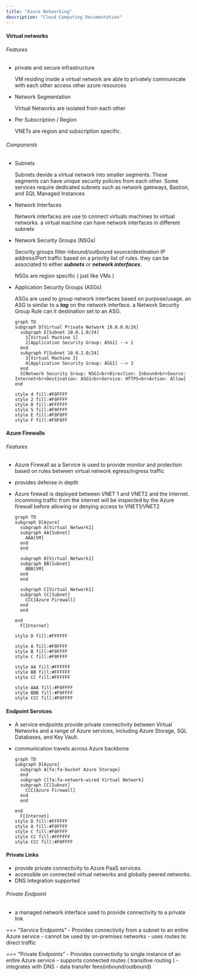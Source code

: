 ```yaml
---
title: "Azure Networking"
description: "Cloud Computing Documentation"
---
```


#### Virtual networks
###### Features
- private and secure infrastructure

    VM residing inside a virtual network are able to privately communicate with each other access other azure resources

- Network Segmentation

    Virtual Networks are isolated from each other
      
- Per Subscription / Region

    VNETs are region and subscription specific. 

###### Components
- Subnets

    Subnets devide a virtual network into smaller segments. These segments can have unique security policies from each other. Some 
    services require dedicated subnets such as network gateways, Bastion, and SQL Managed Instances
    
- Network Interfaces

    Network interfaces are use to connect virtuals machines to virtual networks. a virtual machine can have network interfaces in different subnets
    
- Network Security Groups (NSGs)

    Security groups filter inbound/outbound source/destination IP address/Port traffic based on a priority list of rules. they can be associated to 
    either ***subnets*** or ***network interfaces***.

    NSGs are region specific ( just like VMs )
    
- Application Security Groups (ASGs)

    ASGs are used to group network interfaces based on purpose/usage. an ASG is similar to a ***tag*** on the network interface. a Network Security Group Rule can
    it destination set to an ASG.
    
    ```mermaid
    graph TD
    subgraph D[Virtual Private Network 10.0.0.0/26]
      subgraph E[Subnet 10.0.1.0/24]
        1[Virtual Machine 1]
        2[Application Security Group: ASG1] --> 1 
      end
      subgraph F[Subnet 10.0.2.0/24]
        3[Virtual Machine 3]
        4[Application Security Group: ASG1] --> 3 
      end
      5[Network Security Group: NSG1<br>Direction: Inbound<br>Source: Internet<br>Destination: ASG1<br>Service: HTTPS<br>Action: Allow]
    end

    style 4 fill:#F0FFFF
    style 2 fill:#F0FFFF
    style D fill:#FFFFFF
    style 5 fill:#F0FFFF
    style E fill:#F0F8FF
    style F fill:#F0F8FF
    ```
#### Azure Firewalls
###### Features
- Azure Firewall as a Service is used to provide monitor and protection based on rules between virtual network egress/ingress traffic
- provides defense in depth
- Azure firewall is deployed between VNET 1 and VNET2 and the Internet. incomming traffic from the internet will be inspected by the Azure firewall before allowing or denying access to VNET1/VNET2

    ```mermaid
    graph TD
    subgraph D[Azure]
      subgraph A[Virtual Network1]
      subgraph AA[Subnet]
        AAA[VM]
      end
      end

      subgraph B[Virtual Network1]
      subgraph BB[Subnet]
        BBB[VM]
      end
      end

      subgraph C[Virtual Network1]
      subgraph CC[Subnet]
        CCC[Azure Firewall]
      end
      end

    end
      F[Internet]

    style D fill:#FFFFFF

    style A fill:#F0FFFF
    style B fill:#F0FFFF
    style C fill:#F0FFFF

    style AA fill:#FFFFFF
    style BB fill:#FFFFFF
    style CC fill:#FFFFFF

    style AAA fill:#F0FFFF
    style BBB fill:#F0FFFF
    style CCC fill:#F0FFFF
    ```
    
#### Endpoint Services

- A service endpoints provide private connectivity between Virtual Networks and a range of Azure services, including Azure Storage, SQL Databases, and Key Vault.
- communication travels across Azure backbone

    ```mermaid
    graph TD
    subgraph D[Azure]
      subgraph A[fa:fa-bucket Azure Storage]
      end
      subgraph C[fa:fa-network-wired Virtual Network]
      subgraph CC[Subnet]
        CCC[Azure Firewall]
      end
      end

    end
      F[Internet]
    style D fill:#FFFFFF
    style A fill:#F0FFFF
    style C fill:#F0FFFF
    style CC fill:#FFFFFF
    style CCC fill:#F0FFFF
    ```
    
#### Private Links
- provide private connectivity to Azure PaaS services.
- accessible on connected virtual networks and globally peered networks.
- DNS Integration supported

###### Private Endpoint
- a managed network interface used to provide connectivity to a private link

=== "Service Endpoints"
    - Provides connectivity from a subnet to an entire Azure service
    - cannot be used by on-premises networks
    - uses routes to direct traffic

=== "Private Endpoints"
    - Provides connectivity to single instance of an entire Azure service
    - supports connected routes ( transitive routing )
    - integrates with DNS
    - data transfer fees(inbound/outbound)
